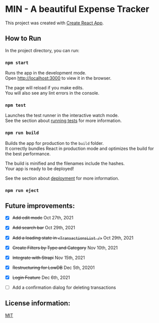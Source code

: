 # MIN - A beautiful Expense Tracker

This project was created with [Create React App](https://github.com/facebook/create-react-app).

## How to Run

In the project directory, you can run:

### `npm start`

Runs the app in the development mode.\
Open [http://localhost:3000](http://localhost:3000) to view it in the browser.

The page will reload if you make edits.\
You will also see any lint errors in the console.

### `npm test`

Launches the test runner in the interactive watch mode.\
See the section about [running tests](https://facebook.github.io/create-react-app/docs/running-tests) for more information.

### `npm run build`

Builds the app for production to the `build` folder.\
It correctly bundles React in production mode and optimizes the build for the best performance.

The build is minified and the filenames include the hashes.\
Your app is ready to be deployed!

See the section about [deployment](https://facebook.github.io/create-react-app/docs/deployment) for more information.

### `npm run eject`

## Future improvements: 

- [x] ~~Add edit mode~~ Oct 27th, 2021
- [x] ~~Add search bar~~ Oct 29th, 2021
- [x] ~~Add a loading state in `<TransactionsList />`~~ Oct 29th, 2021
- [x] ~~Create Filters by Type and Category~~ Nov 10th, 2021
- [x] ~~Integrate with Strapi~~ Nov 15th, 2021
- [x] ~~Restructuring for LowDB~~ Dec 5th, 20201 
- [x] ~~Login Feature~~ Dec 6th, 2021
- [ ] Add a confirmation dialog for deleting transactions


## License information: 

[MIT](https://choosealicense.com/licenses/mit/)
